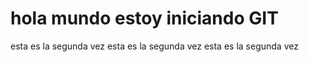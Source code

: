 # hola mundo estoy iniciando GIT
esta es la segunda vez
esta es la segunda vez
esta es la segunda vez
